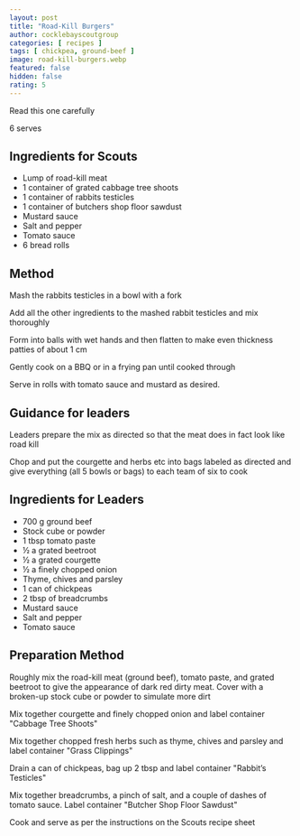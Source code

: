 ```yaml
---
layout: post
title: "Road-Kill Burgers"
author: cocklebayscoutgroup
categories: [ recipes ]
tags: [ chickpea, ground-beef ]
image: road-kill-burgers.webp
featured: false
hidden: false
rating: 5
---
```


Read this one carefully

6 serves

## Ingredients for Scouts

* Lump of road-kill meat
* 1 container of grated cabbage tree shoots
* 1 container of rabbits testicles
* 1 container of butchers shop floor sawdust
* Mustard sauce
* Salt and pepper
* Tomato sauce
* 6 bread rolls

## Method

Mash the rabbits testicles in a bowl with a fork

Add all the other ingredients to the mashed rabbit testicles and mix thoroughly

Form into balls with wet hands and then flatten to make even thickness patties of about 1 cm

Gently cook on a BBQ or in a frying pan until cooked through

Serve in rolls with tomato sauce and mustard as desired.

## Guidance for leaders

Leaders prepare the mix as directed so that the meat does in fact look like road kill

Chop and put the courgette and herbs etc into bags labeled as directed and give everything (all 5 bowls or bags) to each team of six to cook

## Ingredients for Leaders

* 700 g ground beef
* Stock cube or powder
* 1 tbsp tomato paste
* ½ a grated beetroot
* ½ a grated courgette
* ½ a finely chopped onion
* Thyme, chives and parsley
* 1 can of chickpeas
* 2 tbsp of breadcrumbs
* Mustard sauce
* Salt and pepper
* Tomato sauce

## Preparation Method

Roughly mix the road-kill meat (ground beef), tomato paste, and grated beetroot to give the appearance of dark red dirty meat. Cover with a broken-up stock cube or powder to simulate more dirt

Mix together courgette and finely chopped onion and label container "Cabbage Tree Shoots"

Mix together chopped fresh herbs such as thyme, chives and parsley and label container "Grass Clippings"

Drain a can of chickpeas, bag up 2 tbsp and label container "Rabbit’s Testicles"

Mix together breadcrumbs, a pinch of salt, and a couple of dashes of tomato sauce. Label container "Butcher Shop Floor Sawdust"

Cook and serve as per the instructions on the Scouts recipe sheet
